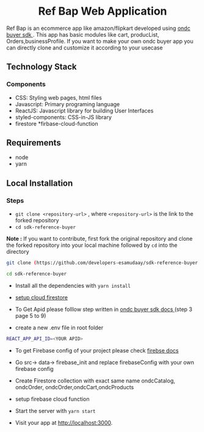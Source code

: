 <h1 align="center">Ref Bap Web Application</h1>


Ref Bap is an ecommerce app like amazon/flipkart developed using  <a href="https://docs.google.com/document/d/17bY8DS981WyqDhh790SVAMhbJylVl_LH4r-5uXZ1yOk/edit
">ondc buyer sdk </a>. This app has basic modules like cart, producList, Orders,businessProfile. If you want to make your own ondc buyer app you can directly clone and customize it according to your usecase

## Technology Stack

### Components
* CSS: Styling web pages, html files
* Javascript: Primary programing language
* ReactJS: Javascript library for building User Interfaces
* styled-components: CSS-in-JS library
* firestore
*firbase-cloud-function

## Requirements
* node 
* yarn 


## Local Installation
### Steps
* `git clone <repository-url>` , where `<repository-url>` is the link to the forked repository
* `cd sdk-reference-buyer`

**Note :** If you want to contribute, first fork the original repository and clone the forked repository into your local machine followed by ```cd``` into the directory
```sh
git clone (https://github.com/developers-esamudaay/sdk-reference-buyer.git)

```
```sh
cd sdk-reference-buyer


```
* Install all the dependencies with `yarn install`

*  <a href="https://firebase.google.com/docs/firestore/quickstart"> setup cloud firestore </a>
* To Get Apid please folllow step written in <a href="https://docs.google.com/document/d/17bY8DS981WyqDhh790SVAMhbJylVl_LH4r-5uXZ1yOk/edit">ondc buyer sdk docs </a> (step 3 page 5 to 9)
* create a new .env file in root folder 
```sh
REACT_APP_API_ID=<YOUR APID>

````
* To get Firebase config of your project please check <a href="https://support.google.com/firebase/answer/7015592?hl=en#web&zippy=%2Cin-this-article"> firebse docs</a>
* Go src-> data-> firebase_init and replace firebaseConfig with your own firebase config
* Create Firestore collection with exact same name ondcCatalog, ondcOrder, ondcOrder,ondcCart,ondcProducts
* setup firebase cloud function 

* Start the server with `yarn start`
* Visit your app at [http://localhost:3000](http://localhost:3000).
